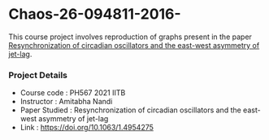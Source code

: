 # Chaos-26-094811-2016-
This course project involves reproduction of graphs present in the paper [Resynchronization of circadian oscillators and the east-west asymmetry of jet-lag](https://doi.org/10.1063/1.4954275).

### Project Details
- Course code : PH567 2021 IITB
- Instructor : Amitabha Nandi
- Paper Studied : Resynchronization of circadian oscillators and the east-west asymmetry of jet-lag
- Link : https://doi.org/10.1063/1.4954275
